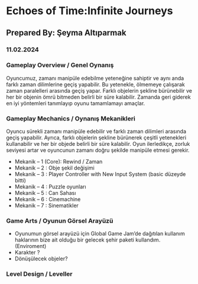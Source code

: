 # Echoes of Time:Infinite Journeys
## Prepared By: Şeyma Altıparmak
### 11.02.2024

### Gameplay Overview / Genel Oynanış
Oyuncumuz, zamanı manipüle edebilme yeteneğine sahiptir ve aynı anda farklı zaman dilimlerine geçiş yapabilir. Bu yetenekle, ölmemeye çalışarak zaman paralelleri arasında geçiş yapar. Farklı objelerin şekline bürünebilir ve her bir objenin ömrü bitmeden belirli bir süre kalabilir. Zamanda geri giderek en iyi yöntemleri tanımlayıp oyunu tamamlamayı amaçlar.

### Gameplay Mechanics / Oynanış Mekanikleri
Oyuncu sürekli zamanı manipüle edebilir ve farklı zaman dilimleri arasında geçiş yapabilir. Ayrıca, farklı objelerin şekline bürünerek çeşitli yetenekleri kullanabilir ve her bir objede belirli bir süre kalabilir. Oyun ilerledikçe, zorluk seviyesi artar ve oyuncunun zamanı doğru şekilde manipüle etmesi gerekir.
- Mekanik – 1 (Core): Rewind / Zaman
- Mekanik – 2 : Obje şekil değişimi
- Mekanik – 3 : Player Controller with New Input System (basic düzeyde bitti)
- Mekanik – 4 : Puzzle oyunları
- Mekanik – 5 : Can Sahası
- Mekanik – 6 : Cinemachine
- Mekanik – 7 : Sinematikler

### Game Arts / Oyunun Görsel Arayüzü	
- Oyunumun görsel arayüzü için Global Game Jam’de dağıtılan kullanım haklarının bize ait olduğu bir gelecek şehir paketi kullandım. (Enviroment)
- Karakter ?
- Dönüşülecek objeler?

### Level Design / Leveller				
